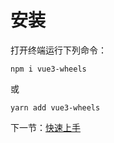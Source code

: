 # 安装

打开终端运行下列命令：

```
npm i vue3-wheels
```

或

```
yarn add vue3-wheels
```

下一节：[快速上手](#/doc/get-started)